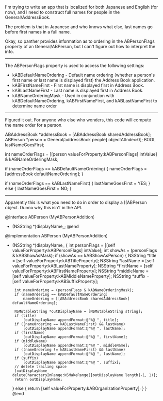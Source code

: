 I'm trying to write an app that is localized for both Japanese and English (for now), and I need to construct full names for people in the General/AddressBook.

The problem is that in Japanese and who knows what else, last names go before first names in a full name.

Okay, so panther provides information as to ordering in the ABPersonFlags property of an General/ABPerson, but I can't figure out how to interpret the info.

----

The ABPersonFlags property is used to access the following settings:

* kABDefaultNameOrdering - Default name ordering (whether a person's first name or last name is displayed first) the Address Book application.
* kABFirstNameFirst - First name is displayed first in Address Book.
* kABLastNameFirst - Last name is displayed first in Address Book.
* kABNameOrderingMask - Used in conjunction with kABDefaultNameOrdering, kABFirstNameFirst, and kABLastNameFirst to determine name order


----

Figured it out.  For anyone who else who wonders, this code will compute the name order for a person.

    
 ABAddressBook *addressBook = [ABAddressBook sharedAddressBook];
 ABPerson *person = General/addressBook people] objectAtIndex:0];
 BOOL lastNameGoesFirst;
 
 int nameOrderFlags = [[person valueForProperty:kABPersonFlags] intValue] & kABNameOrderingMask;
 
 if (nameOrderFlags == kABDefaultNameOrdering)
 {
     nameOrderFlags = [addressBook defaultNameOrdering];
 }
             
 if (nameOrderFlags == kABLastNameFirst)
 {
     lastNameGoesFirst = YES;
 }
 else
 {
     lastNameGoesFirst = NO;
 }


----

Apparently this is what you need to do in order to display a [[ABPerson object. Dunno why this isn't in the API.

    
 @interface ABPerson (MyABPersonAddition)
 - (NSString *)displayName_;
 @end
 
 @implementation ABPerson (MyABPersonAddition)
 - (NSString *)displayName_
 {
 	int personFlags = [[self valueForProperty:kABPersonFlags] intValue];
 	int showAs = (personFlags & kABShowAsMask);
 	if (showAs == kABShowAsPerson)
 	{
 		NSString *title = [self valueForProperty:kABTitleProperty];
 		NSString *lastName = [self valueForProperty:kABLastNameProperty];
 		NSString *firstName = [self valueForProperty:kABFirstNameProperty];
 		NSString *middleName = [self valueForProperty:kABMiddleNameProperty];
 		NSString *suffix = [self valueForProperty:kABSuffixProperty];
 		
 		int nameOrdering = (personFlags & kABNameOrderingMask);
 		if (nameOrdering == kABDefaultNameOrdering)
 			nameOrdering = [[ABAddressBook sharedAddressBook] defaultNameOrdering];
 		
 		NSMutableString *outDisplayName = [NSMutableString string];
 		if (title)
 			[outDisplayName appendFormat:@"%@ ", title];
 		if ((nameOrdering == kABLastNameFirst) && lastName)
 			[outDisplayName appendFormat:@"%@ ", lastName];
 		if (firstName)
 			[outDisplayName appendFormat:@"%@ ", firstName];
 		if (middleName)
 			[outDisplayName appendFormat:@"%@ ", middleName];
 		if ((nameOrdering != kABLastNameFirst) && lastName)
 			[outDisplayName appendFormat:@"%@ ", lastName];
 		if (suffix)
 			[outDisplayName appendFormat:@"%@ ", suffix];
 		// delete trailing space
 		[outDisplayName deleteCharactersInRange:NSMakeRange([outDisplayName length]-1, 1)];
 		return outDisplayName;
 	}
 	else
 	{
 		return [self valueForProperty:kABOrganizationProperty];
 	}
 }
 @end
